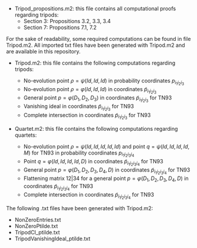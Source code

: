 * Tripod_propositions.m2: this file contains all computational proofs regarding tripods:
  * Section 3: Propositions 3.2, 3.3, 3.4
  * Section 7: Propositions 7.1, 7.2

For the sake of readability, some required computations can be found in file Tripod.m2. All imported txt files have been generated with Tripod.m2 and are available in this repository.

* Tripod.m2: this file contains the following computations regarding tripods:
  * No-evolution point $\rho=\psi(Id,Id,Id)$ in probability coordinates $p_{i_1i_2i_3}$
  * No-evolution point $\rho=\varphi(Id,Id,Id)$ in coordinates $\tilde{p}_{i_1i_2i_3}$
  * General point $p=\varphi(D_1,D_2,D_3)$ in coordinates $\tilde{p}_{i_1i_2i_3}$ for TN93
  * Vanishing ideal in coordinates $\tilde{p}_{i_1i_2i_3}$ for TN93
  * Complete intersection in coordinates $\tilde{p}_{i_1i_2i_3}$ for TN93

* Quartet.m2: this file contains the following computations regarding quartets:
  * No-evolution point $\rho=\psi(Id,Id,Id,Id,Id)$ and point $q=\psi(Id,Id,Id,Id,M)$ for TN93 in probability coordinates $p_{i_1i_2i_3i_4}$
  * Point $q=\varphi(Id,Id,Id,Id,D)$ in coordinates $\tilde{p}_{i_1i_2i_3i_4}$ for TN93
  * General point $p=\varphi(D_1,D_2,D_3,D_4,D)$ in coordinates $\tilde{p}_{i_1i_2i_3i_4}$ for TN93
  * Flattening matrix 12|34 for a general point $p=\varphi(D_1,D_2,D_3,D_4,D)$ in coordinates $\tilde{p}_{i_1i_2i_3i_4}$ for TN93
  * Complete intersection in coordinates $\tilde{p}_{i_1i_2i_3i_4}$ for TN93


The following .txt files have been generated with Tripod.m2:
 * NonZeroEntries.txt
 * NonZeroPtilde.txt
 * TripodCI_ptilde.txt
 * TripodVanishingIdeal_ptilde.txt

